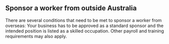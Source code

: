 ## Sponsor a worker from outside Australia

There are several conditions that need to be met to sponsor a worker from overseas: Your business has to be approved as a standard sponsor and the intended position is listed as a skilled occupation. Other payroll and training requirements may also apply.
